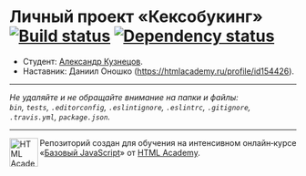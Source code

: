 # Личный проект «Кексобукинг» [![Build status][travis-image]][travis-url] [![Dependency status][dependency-image]][dependency-url]

* Студент: [Александр Кузнецов](https://up.htmlacademy.ru/javascript/8/user/196191).
* Наставник: Даниил Оношко (https://htmlacademy.ru/profile/id154426).

---

_Не удаляйте и не обращайте внимание на папки и файлы:_<br>
_`bin`, `tests`, `.editorconfig`, `.eslintignore`, `.eslintrc`, `.gitignore`, `.travis.yml`, `package.json`._

---

<a href="https://htmlacademy.ru/intensive/javascript"><img align="left" width="50" height="50" title="HTML Academy" src="https://up.htmlacademy.ru/static/img/intensive/javascript/logo-for-github.svg"></a>

Репозиторий создан для обучения на интенсивном онлайн‑курсе «[Базовый JavaScript](https://htmlacademy.ru/intensive/javascript)» от [HTML Academy](https://htmlacademy.ru).

[travis-image]: https://travis-ci.org/htmlacademy-javascript/196191-keksobooking.svg?branch=master
[travis-url]: https://travis-ci.org/htmlacademy-javascript/196191-keksobooking
[dependency-image]: https://david-dm.org/htmlacademy-javascript/196191-keksobooking.svg?style=flat-square
[dependency-url]: https://david-dm.org/htmlacademy-javascript/196191-keksobooking

